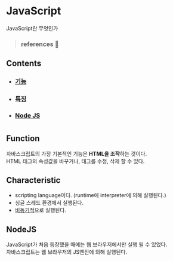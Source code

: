 # JavaScript

JavaScript란 무엇인가   

> ### references 🔗    



## Contents		
* ### [기능](https://github.com/mingeun2154/skill/tree/main/JS/whatIsJS#function)      
* ### [특징](https://github.com/mingeun2154/skill/tree/main/JS/whatIsJS#characteristic)      
* ### [Node JS](https://github.com/mingeun2154/skill/tree/main/JS/whatIsJS#nodejs)      

#    

## Function
자바스크립트의 가장 기본적인 기능은 **HTML을 조작**하는 것이다.   
HTML 태그의 속성값을 바꾸거나, 태그를 수정, 삭제 할 수 있다.

## Characteristic
* scripting language이다. (runtime에 interpreter에 의해 실행된다.)
* 싱글 스레드 환경에서 실행된다.     
* [비동기적]()으로 실행된다.

## NodeJS
JavaScript가 처음 등장했을 때에는 웹 브라우저에서만 실행 될 수 있었다.   
자바스크립트는 웹 브라우저의 JS엔진에 의해 실행된다.
